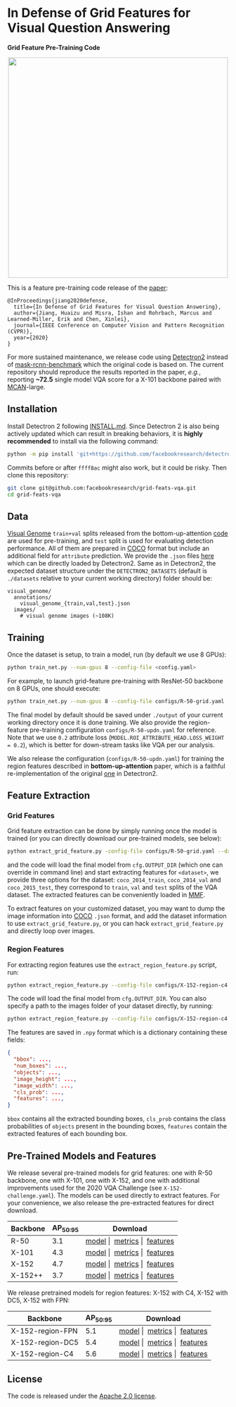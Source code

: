 # In Defense of Grid Features for Visual Question Answering
**Grid Feature Pre-Training Code**

<p align="center">
  <img src="http://xinleic.xyz/images/grid-vqa.png" width="500" />
</p>

This is a feature pre-training code release of the [paper](https://arxiv.org/abs/2001.03615):
```
@InProceedings{jiang2020defense,
  title={In Defense of Grid Features for Visual Question Answering},
  author={Jiang, Huaizu and Misra, Ishan and Rohrbach, Marcus and Learned-Miller, Erik and Chen, Xinlei},
  journal={IEEE Conference on Computer Vision and Pattern Recognition (CVPR)},
  year={2020}
}
```
For more sustained maintenance, we release code using [Detectron2](https://github.com/facebookresearch/detectron2) instead of [mask-rcnn-benchmark](https://github.com/facebookresearch/maskrcnn-benchmark) which the original code is based on. The current repository should reproduce the results reported in the paper, *e.g.*, reporting **~72.5** single model VQA score for a X-101 backbone paired with [MCAN](https://github.com/MILVLG/mcan-vqa)-large.

## Installation
Install Detectron 2 following [INSTALL.md](https://github.com/facebookresearch/detectron2/blob/master/INSTALL.md). Since Detectron 2 is also being actively updated which can result in breaking behaviors, it is **highly recommended** to install via the following command:
```bash
python -m pip install 'git+https://github.com/facebookresearch/detectron2.git@ffff8ac'
```
Commits before or after `ffff8ac` might also work, but it could be risky.
Then clone this repository:
```bash
git clone git@github.com:facebookresearch/grid-feats-vqa.git
cd grid-feats-vqa
```

## Data
[Visual Genome](http://visualgenome.org/) `train+val` splits released from the bottom-up-attention [code](https://github.com/peteanderson80/bottom-up-attention) are used for pre-training, and `test` split is used for evaluating detection performance. All of them are prepared in [COCO](http://cocodataset.org/) format but include an additional field for `attribute` prediction. We provide the `.json` files [here](https://dl.fbaipublicfiles.com/grid-feats-vqa/json/visual_genome.tgz) which can be directly loaded by Detectron2. Same as in Detectron2, the expected dataset structure under the `DETECTRON2_DATASETS` (default is `./datasets` relative to your current working directory) folder should be:
```
visual_genome/
  annotations/
    visual_genome_{train,val,test}.json
  images/
    # visual genome images (~108K)
```

## Training
Once the dataset is setup, to train a model, run (by default we use 8 GPUs):
```bash
python train_net.py --num-gpus 8 --config-file <config.yaml>
```
For example, to launch grid-feature pre-training with ResNet-50 backbone on 8 GPUs, one should execute:
```bash
python train_net.py --num-gpus 8 --config-file configs/R-50-grid.yaml
```
The final model by default should be saved under `./output` of your current working directory once it is done training. We also provide the region-feature pre-training configuration `configs/R-50-updn.yaml` for reference. Note that we use `0.2` attribute loss (`MODEL.ROI_ATTRIBUTE_HEAD.LOSS_WEIGHT = 0.2`), which is better for down-stream tasks like VQA per our analysis.

We also release the configuration (`configs/R-50-updn.yaml`) for training the region features described in **bottom-up-attention** paper, which is a faithful re-implementation of the original [one](https://github.com/peteanderson80/bottom-up-attention) in Detectron2.

## Feature Extraction

### Grid Features

Grid feature extraction can be done by simply running once the model is trained (or you can directly download our pre-trained models, see below):
```bash
python extract_grid_feature.py -config-file configs/R-50-grid.yaml --dataset <dataset>
```
and the code will load the final model from `cfg.OUTPUT_DIR` (which one can override in command line) and start extracting features for `<dataset>`, we provide three options for the dataset: `coco_2014_train`, `coco_2014_val` and `coco_2015_test`, they correspond to `train`, `val` and `test` splits of the VQA dataset. The extracted features can be conveniently loaded in [MMF](https://github.com/facebookresearch/mmf).

To extract features on your customized dataset, you may want to dump the image information into [COCO](http://cocodataset.org/) `.json` format, and add the dataset information to use `extract_grid_feature.py`, or you can hack `extract_grid_feature.py` and directly loop over images.

### Region Features

For extracting region features use the `extract_region_feature.py` script, run:

```bash
python extract_region_feature.py --config-file configs/X-152-region-c4.yaml --dataset <dataset>
```

The code will load the final model from `cfg.OUTPUT_DIR`. You can also specify a path to the images folder of your dataset directly, by running:

```bash
python extract_region_feature.py --config-file configs/X-152-region-c4.yaml --dataset <dataset_name> --dataset-path <path_to_dataset_images_dir>
```

The features are saved in `.npy` format which is a dictionary containing these fields:

```json
{
  "bbox": ...,
  "num_boxes": ...,
  "objects": ...,
  "image_height": ...,
  "image_width": ...,
  "cls_prob": ...,
  "features": ...,
}

```

`bbox` contains all the extracted bounding boxes, `cls_prob` contains the class probabilities of `objects` present in the bounding boxes, `features` contain the extracted features of each bounding box.

## Pre-Trained Models and Features
We release several pre-trained models for grid features: one with R-50 backbone, one with X-101, one with X-152, and one with additional improvements used for the 2020 VQA Challenge (see `X-152-challenge.yaml`). The models can be used directly to extract features. For your convenience, we also release the pre-extracted features for direct download.

| Backbone | AP<sub>50:95</sub> | Download |
| -------- | ---- | -------- |
| R-50     | 3.1 | <a href="https://dl.fbaipublicfiles.com/grid-feats-vqa/R-50/R-50.pth">model</a>&nbsp;\| &nbsp;<a href="https://dl.fbaipublicfiles.com/grid-feats-vqa/R-50/metrics.json">metrics</a>&nbsp;\| &nbsp;<a href="https://dl.fbaipublicfiles.com/grid-feats-vqa/R-50/R-50-features.tgz">features</a> |
| X-101    | 4.3 | <a href="https://dl.fbaipublicfiles.com/grid-feats-vqa/X-101/X-101.pth">model</a>&nbsp;\| &nbsp;<a href="https://dl.fbaipublicfiles.com/grid-feats-vqa/X-101/metrics.json">metrics</a>&nbsp;\| &nbsp;<a href="https://dl.fbaipublicfiles.com/grid-feats-vqa/X-101/X-101-features.tgz">features</a> |
| X-152    | 4.7 | <a href="https://dl.fbaipublicfiles.com/grid-feats-vqa/X-152/X-152.pth">model</a>&nbsp;\| &nbsp;<a href="https://dl.fbaipublicfiles.com/grid-feats-vqa/X-152/metrics.json">metrics</a>&nbsp;\| &nbsp;<a href="https://dl.fbaipublicfiles.com/grid-feats-vqa/X-152/X-152-features.tgz">features</a> |
| X-152++  | 3.7 | <a href="https://dl.fbaipublicfiles.com/grid-feats-vqa/X-152pp/X-152pp.pth">model</a>&nbsp;\| &nbsp;<a href="https://dl.fbaipublicfiles.com/grid-feats-vqa/X-152pp/metrics.json">metrics</a>&nbsp;\| &nbsp;<a href="https://dl.fbaipublicfiles.com/grid-feats-vqa/X-152pp/X-152pp-features.tgz">features</a> |

We release pretrained models for region features: X-152 with C4, X-152 with DC5, X-152 with FPN:

| Backbone | AP<sub>50:95</sub> | Download |
| -------- | ---- | -------- |
| X-152-region-FPN    | 5.1 | <a href="https://dl.fbaipublicfiles.com/grid-feats-vqa/region-fpn-X-152/region-fpn-X-152.pth">model</a>&nbsp;\| &nbsp;<a href="https://dl.fbaipublicfiles.com/grid-feats-vqa/region-fpn-X-152/fpn-X-152-metrics.json">metrics</a>&nbsp;\| &nbsp;<a href="https://dl.fbaipublicfiles.com/grid-feats-vqa/region-fpn-X-152/region-fpn-X-152-features.tar.gz">features</a> |
| X-152-region-DC5    | 5.4 | <a href="https://dl.fbaipublicfiles.com/grid-feats-vqa/region-dc5-X-152/region-dc5-X-152.pth">model</a>&nbsp;\| &nbsp;<a href="https://dl.fbaipublicfiles.com/grid-feats-vqa/region-dc5-X-152/dc5-X-152-metrics.json">metrics</a>&nbsp;\| &nbsp;<a href="https://dl.fbaipublicfiles.com/grid-feats-vqa/region-dc5-X-152/region-dc5-X-152-features.tar.gz">features</a> |
| X-152-region-C4  | 5.6 | <a href="https://dl.fbaipublicfiles.com/grid-feats-vqa/region-c4-X-152/region-c4-X-152.pth">model</a>&nbsp;\| &nbsp;<a href="https://dl.fbaipublicfiles.com/grid-feats-vqa/region-c4-X-152/c4-X-152-metrics.json">metrics</a>&nbsp;\| &nbsp;<a href="https://dl.fbaipublicfiles.com/grid-feats-vqa/region-c4-X-152/region-c4-X-152-features.tar.gz">features</a> |

## License

The code is released under the [Apache 2.0 license](LICENSE).